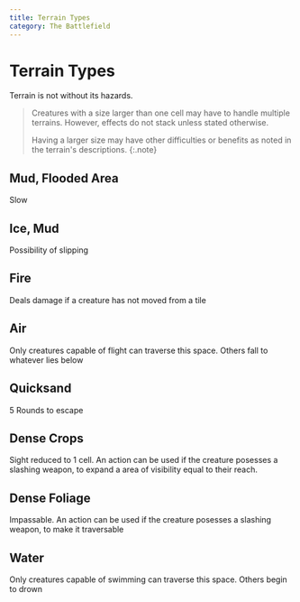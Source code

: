```yaml
---
title: Terrain Types
category: The Battlefield
---
```


# Terrain Types

Terrain is not without its hazards.


> Creatures with a size larger than one cell may have to handle multiple terrains. However, effects do not stack unless stated otherwise. 
>
> Having a larger size may have other difficulties or benefits as noted in the terrain's descriptions.
{:.note}


## Mud, Flooded Area

Slow

## Ice, Mud

Possibility of slipping

## Fire

Deals damage if a creature has not moved from a tile

## Air

Only creatures capable of flight can traverse this space. Others fall to whatever lies below

## Quicksand

5 Rounds to escape

## Dense Crops

Sight reduced to 1 cell. An action can be used if the creature posesses a slashing weapon, to expand a area of visibility equal to their reach.

## Dense Foliage

Impassable. An action can be used if the creature posesses a slashing weapon, to make it traversable

## Water
Only creatures capable of swimming can traverse this space. Others begin to drown
